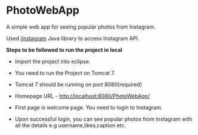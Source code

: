 # PhotoWebApp

A simple web app for seeing popular photos from Instagram.

Used [jInstagram](https://github.com/sachin-handiekar/jInstagram) Java library to access Instagram API.

**Steps to be followed to run the project in local**

- Import the project into eclipse.

- You need to run the Project on Tomcat 7.

- Tomcat 7 should be running on port 8080(required)

- Homepage URL - [http://localhost:8080/PhotoWebApp/](http://localhost:8080/PhotoWebApp/)

- First page is welcome page. You need to login to Instagram.

- Upon successful  login, you can see popular photos from Instagram with all the details e.g username,likes,caption etc.
